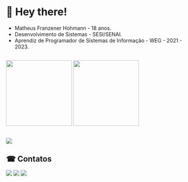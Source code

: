 # 👋 Hey there!

- Matheus Franzener Hohmann - 18 anos.
- Desenvolvimento de Sistemas - SESI/SENAI.
- Aprendiz de Programador de Sistemas de Informação - WEG - 2021 - 2023.

##

<div>
    <img height="180em" src="https://github-readme-stats.vercel.app/api?username=MatheusFranzener&show_icons=true&theme=dracula&include_all_commits=true&count_private=true"/>
    <img height="180em" src="https://github-readme-stats.vercel.app/api/top-langs/?username=MatheusFranzener&layout=compact&langs_count=7&theme=dracula"/>
</div>

##
  
<div>
   <p>
       <a href="https://skillicons.dev">
           <img src="https://skillicons.dev/icons?i=angular,react,js,ts,html,css,java,mysql,docker,figma,firebase,postman,nodejs,spring,tailwind" />
       </a>
   </p>
</div>
  
## ☎ Contatos

<div> 
  <a href="https://www.instagram.com/matheus_franzener/" target="_blank"><img src="https://img.shields.io/badge/-Instagram-%23E4405F?style=for-the-badge&logo=instagram&logoColor=white" target="_blank"></a>
  <a href="https://www.linkedin.com/in/matheus-franzener-hohmann-79214424b/" target="_blank"><img src="https://img.shields.io/badge/-LinkedIn-%230077B5?style=for-the-badge&logo=linkedin&logoColor=white" target="_blank"></a> 
  <a href = "mailto:franzener.math@gmail.com"><img src="https://img.shields.io/badge/-Gmail-%23333?style=for-the-badge&logo=gmail&logoColor=white" target="_blank"></a>
</div>


